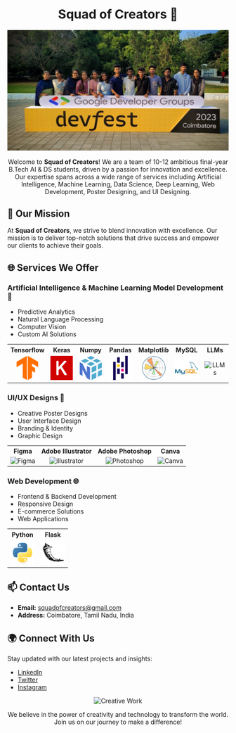 <h1 align="center">Squad of Creators 🚀</h1>

<p align="center">
  <img src="./assets/hero-section-img.jpeg" alt="Squad of Creators">
</p>

<p align="center">
  Welcome to <strong>Squad of Creators</strong>! We are a team of 10-12 ambitious final-year B.Tech AI & DS students, driven by a passion for innovation and excellence. Our expertise spans across a wide range of services including Artificial Intelligence, Machine Learning, Data Science, Deep Learning, Web Development, Poster Designing, and UI Designing.
</p>

<h2>🌟 Our Mission</h2>

<p>
  At <strong>Squad of Creators</strong>, we strive to blend innovation with excellence. Our mission is to deliver top-notch solutions that drive success and empower our clients to achieve their goals.
</p>

<h2>🌐 Services We Offer</h2>

<h3>Artificial Intelligence & Machine Learning Model Development 🤖</h3>
<ul>
  <li>Predictive Analytics</li>
  <li>Natural Language Processing</li>
  <li>Computer Vision</li>
  <li>Custom AI Solutions</li>
</ul>

<table style="width: 100%; table-layout: fixed;">
      <tr align="center">
        <th>Tensorflow</th>
        <th>Keras</th>
        <th>Numpy</th>
        <th>Pandas</th>
        <th>Matplotlib</th>
        <th>MySQL</th>
        <th>LLMs</th>
      </tr>
      <tr align="center">
        <td><img src="https://github.com/devicons/devicon/blob/master/icons/tensorflow/tensorflow-original.svg" title="Tensorflow" alt="Tensorflow" width="55" height="55"/></td>
        <td><img src="https://github.com/devicons/devicon/blob/master/icons/keras/keras-original.svg" title="Keras" alt="Keras" width="55" height="55"/></td>
        <td><img src="https://github.com/devicons/devicon/blob/master/icons/numpy/numpy-original.svg" title="Numpy" alt="Numpy" width="55" height="55"/></td>
        <td><img src="https://github.com/devicons/devicon/blob/master/icons/pandas/pandas-original.svg" title="Pandas" alt="Pandas" width="55" height="55"/></td>
        <td><img src="https://github.com/devicons/devicon/blob/master/icons/matplotlib/matplotlib-original.svg" title="Matplotlib" alt="Matplotlib" width="55" height="55"/></td>
        <td><img src="https://github.com/devicons/devicon/blob/master/icons/mysql/mysql-original-wordmark.svg" title="MySQL" alt="MySQL" width="55" height="55"/></td>
        <td><img src="https://cdn-icons-png.flaticon.com/512/16806/16806660.png" title="LLMs" alt="LLMs" width="55" height="55"/></td>
      </tr>
    </table>

<h3>UI/UX Designs 🎨</h3>
<ul>
  <li>Creative Poster Designs</li>
  <li>User Interface Design</li>
  <li>Branding & Identity</li>
  <li>Graphic Design</li>
</ul>

<table style="width: 100%; table-layout: fixed;">
      <tr align="center">
        <th>Figma</th>
        <th>Adobe Illustrator</th>
        <th>Adobe Photoshop</th>
        <th>Canva</th>
      </tr>
      <tr align="center">
        <td>
          <img src="https://cdn.jsdelivr.net/gh/devicons/devicon@latest/icons/figma/figma-original.svg"
          title="Figma" alt="Figma" width="55" height="55" />
        </td>
        <td>
          <img src="https://cdn.jsdelivr.net/gh/devicons/devicon@latest/icons/illustrator/illustrator-plain.svg" 
          title="illustrator" alt="illustrator" width="55" height="55"/>
        </td>
        <td>
          <img src="https://cdn.jsdelivr.net/gh/devicons/devicon@latest/icons/photoshop/photoshop-original.svg" 
          title="Photoshop" alt="Photoshop" width="55" height="55"/>
        </td>
        <td>
          <img src="https://cdn.jsdelivr.net/gh/devicons/devicon@latest/icons/canva/canva-original.svg" 
          title="Canva" alt="Canva" width="55" height="55"/>
        </td>
       </tr>
</table>

<h3>Web Development 🌐</h3>
<ul>
  <li>Frontend & Backend Development</li>
  <li>Responsive Design</li>
  <li>E-commerce Solutions</li>
  <li>Web Applications</li>
</ul>

<table style="width: 100%; table-layout: fixed;">
    <tr align="center">
    <th>Python</th>
    <th>Flask</th>
    </tr>
    <tr align="center">
    <td><img src="https://github.com/devicons/devicon/blob/master/icons/python/python-original.svg" title="python" alt="python" width="55" height="55"/></td>
    <td><img src="https://github.com/devicons/devicon/blob/master/icons/flask/flask-original.svg" title="flask" alt="flask" width="55" height="55"/></td>
    </tr>
</table>

<h2>📫 Contact Us</h2>

<ul>
  <li><strong>Email:</strong> <a href="mailto:squadofcreators@gmail.com">squadofcreators@gmail.com</a></li>
  <li><strong>Address:</strong> Coimbatore, Tamil Nadu, India</li>
</ul>

<h2>🌍 Connect With Us</h2>

<p>Stay updated with our latest projects and insights:</p>
<ul>
  <li><a href="https://www.linkedin.com">LinkedIn</a></li>
  <li><a href="https://twitter.com">Twitter</a></li>
  <li><a href="https://instagram.com">Instagram</a></li>
</ul>

<p align="center">
  <img src="https://via.placeholder.com/800x200.png?text=Creativity+and+Technology" alt="Creative Work">
</p>

<p align="center">
  We believe in the power of creativity and technology to transform the world. Join us on our journey to make a difference!
</p>
